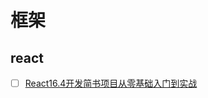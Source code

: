 # 框架

## react

- [ ] [React16.4开发简书项目从零基础入门到实战](https://space.bilibili.com/16774024/channel/detail?cid=70560)

<!-- ## vue -->

<!-- ## angular -->
